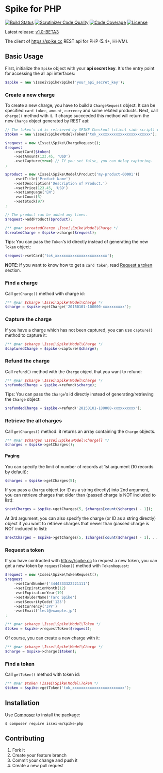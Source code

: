 Spike for PHP
=============

[![Build Status](https://travis-ci.org/issei-m/spike-php.svg)](https://travis-ci.org/issei-m/spike-php)
[![Scrutinizer Code Quality](https://scrutinizer-ci.com/g/issei-m/spike-php/badges/quality-score.png?b=master)](https://scrutinizer-ci.com/g/issei-m/spike-php/?branch=master)
[![Code Coverage](https://scrutinizer-ci.com/g/issei-m/spike-php/badges/coverage.png?b=master)](https://scrutinizer-ci.com/g/issei-m/spike-php/?branch=master)
[![License](https://poser.pugx.org/issei-m/spike-php/license.svg)](https://packagist.org/packages/issei-m/spike-php)

Latest release: [v1.0-BETA3](https://packagist.org/packages/issei-m/spike-php#v1.0-BETA3)

The client of https://spike.cc REST api for PHP (5.4+, HHVM).

Basic Usage
-----------

First, initialize the `Spike` object with your **api secret key**. It's the entry point for accessing the all api interfaces:

```php
$spike = new \Issei\Spike\Spike('your_api_secret_key');
```

### Create a new charge

To create a new charge, you have to build a `ChargeRequest` object. It can be specified `card token`, `amount`, `currency` and some related products. Next, call `charge()` method with it. If charge succeeded this method will return the new `Charge` object generated by REST api:

```php
// The token's id is retrieved by SPIKE Checkout (client side script) usually.
$token = new \Issei\Spike\Model\Token('tok_xxxxxxxxxxxxxxxxxxxxxxxx');

$request = new \Issei\Spike\ChargeRequest();
$request
    ->setCard($token)
    ->setAmount(123.45, 'USD')
    ->setCapture(true) // If you set false, you can delay capturing.
;

$product = new \Issei\Spike\Model\Product('my-product-00001'))
    ->setTitle('Product Name')
    ->setDescription('Description of Product.')
    ->setPrice(123.45, 'USD')
    ->setLanguage('EN')
    ->setCount(3)
    ->setStock(97)
;

// The product can be added any times.
$request->addProduct($product); 

/** @var $createdCharge \Issei\Spike\Model\Charge */
$createdCharge = $spike->charge($request);
```

Tips: You can pass the `Token`'s id directly instead of generating the new `Token` object:

```php
$request->setCard('tok_xxxxxxxxxxxxxxxxxxxxxxxx');
```

**NOTE**: If you want to know how to get a `card token`, read [Request a token](#request-a-token) section.

### Find a charge

Call `getCharge()` method with charge id:

```php
/** @var $charge \Issei\Spike\Model\Charge */
$charge = $spike->getCharge('20150101-100000-xxxxxxxxxx');
```

### Capture the charge

If you have a charge which has not been captured, you can use `capture()` method to capture it:

```php
/** @var $charge \Issei\Spike\Model\Charge */
$capturedCharge = $spike->capture($charge);
```

### Refund the charge

Call `refund()` method with the `Charge` object that you want to refund:

```php
/** @var $charge \Issei\Spike\Model\Charge */
$refundedCharge = $spike->refund($charge);
```

Tips: You can pass the `Charge`'s id directly instead of generating/retrieving the `Charge` object:

```php
$refundedCharge = $spike->refund('20150101-100000-xxxxxxxxxx');
```

### Retrieve the all charges

Call `getCharges()` method. it returns an array containing the `Charge` objects.

```php
/** @var $charges \Issei\Spike\Model\Charge[] */
$charges = $spike->getCharges();
```

#### Paging

You can specify the limit of number of records at 1st argument (10 records by default):

```php
$charges = $spike->getCharges(5);
```

If you pass a `Charge` object (or ID as a string directly) into 2nd argument, you can retrieve charges that older than (passed charge is NOT included to list):

```php
$nextCharges = $spike->getCharges(5, $charges[count($charges) - 1]);
```

At 3rd argument, you can also specify the charge (or ID as a string directly) object if you want to retrieve charges that newer than (passed charge is NOT included to list):

```php
$nextCharges = $spike->getCharges(5, $charges[count($charges) - 1], ...);
```

### Request a token

If you have contracted with https://spike.cc to request a new token, you can get a new token by `requestToken()` method with `TokenRequest`:

```php
$request = new \Issei\Spike\TokenRequest();
$request
    ->setCardNumber('4444333322221111')
    ->setExpirationMonth(12)
    ->setExpirationYear(19)
    ->setHolderName('Taro Spike')
    ->setSecurityCode('123')
    ->setCurrency('JPY')
    ->setEmail('test@example.jp')
;

/** @var $charge \Issei\Spike\Model\Token */
$token = $spike->requestToken($request);
```

Of course, you can create a new charge with it:

```php
/** @var $charge \Issei\Spike\Model\Charge */
$charge = $spike->charge($token); 
```

### Find a token

Call `getToken()` method with token id:

```php
/** @var $token \Issei\Spike\Model\Token */
$token = $spike->getToken('tok_xxxxxxxxxxxxxxxxxxxxxxxx');
```

Installation
------------

Use [Composer] to install the package:

```
$ composer require issei-m/spike-php
```

Contributing
------------

1. Fork it
2. Create your feature branch
3. Commit your change and push it
4. Create a new pull request

[SPIKE Checkout]: https://spike.cc/dashboard/developer/docs/references#a1
[Composer]: https://getcomposer.org
